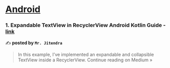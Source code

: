 
<h1><a href=https://medium.com/tag/android/recommended target="_blank" rel="noopener noreferrer">Android</a></h1>
<h3>1. Expandable TextView in RecyclerView Android Kotlin Guide - <a href="https://medium.com/@jitendra.ad05/expandable-textview-in-recyclerview-android-kotlin-guide-5a5a96bc759d?source=rss------android-5" target="_blank" rel="noopener noreferrer">link</a></h3>

✍️ **posted by `Mr. Jitendra`**

<blockquote>In this example, I’ve implemented an expandable and collapsible TextView inside a RecyclerView.
Continue reading on Medium »</blockquote>

